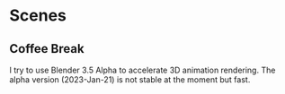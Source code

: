 # Scenes

## Coffee Break

I try to use Blender 3.5 Alpha to accelerate 3D animation rendering. The alpha version (2023-Jan-21) is not stable at the moment but fast.

